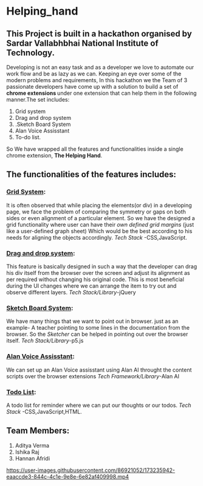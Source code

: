 # Helping_hand

## This Project is built in a hackathon organised by Sardar Vallabhbhai National Institute of Technology.

Developing is not an easy task and as a developer we love to automate our work flow and be as lazy as we can. Keeping an eye over some of the modern problems and requirements, In this hackathon we the Team of 3 passionate developers have come up with a solution to build a set of <b> chrome extensions </b>under one extension that can help them in the following manner.The set includes:

<ol>
 <li>Grid system</li>
<li>Drag and drop system</li>
<li>.Sketch Board System</li>
<li>Alan Voice Assisstant</li>
<li>To-do list.</li>
</ol>

So We have wrapped all the features and functionalities inside a single chrome extension, <b>The Helping Hand</b>.

## The functionalities of the features includes:

### <u>Grid System</u>:

It is often observed that while placing the elements(or div) in a developing page, we face the problem of comparing the symmetry or gaps on both sides or even alignment of a particular element. So we have the designed a grid functionality where user can have their <i>own defined grid margins</i> (just like a user-defined graph sheet) Which would be the best according to his needs for aligning the objects accordingly.
<i>Tech Stack</i> -CSS,JavaScript.

### <u>Drag and drop system</u>:

This feature is basically designed in such a way that the developer can drag his div itself from the browser over the screen and adjust its alignment as per required without changing his original code.
This is most beneficial during the UI changes where we can arrange the item to try out and observe different layers.
<i>Tech Stack/Library</i>-jQuery

### <u>Sketch Board System</u>:

We have many things that we want to point out in browser. just as an example- A teacher pointing to some lines in the documentation from the browser. So the <i>Sketcher</i> can be helped in pointing out over the browser itself.
<i>Tech Stack/Library</i>-p5.js

### <u>Alan Voice Assisstant</u>:

We can set up an Alan Voice assisstant using Alan AI throught the content scripts over the browser extensions
<i>Tech Framework/Library</i>-Alan AI

### <u>Todo List</u>:

A todo list for reminder where we can put our thoughts or our todos.
<i>Tech Stack</i> -CSS,JavaScript,HTML.

## Team Members:

  <ol>
  <li>Aditya Verma</li>
  <li>Ishika Raj</li>
 <li> Hannan Afridi</li>
  </ol>


https://user-images.githubusercontent.com/86921052/173235942-eaaccde3-844c-4c1e-9e8e-6e82af409998.mp4

